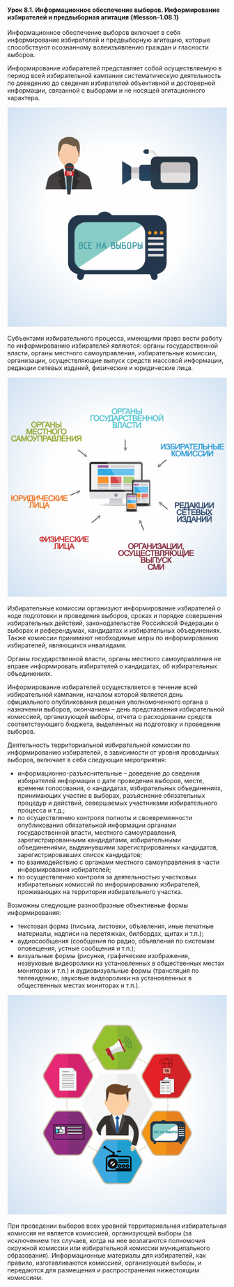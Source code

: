 #### Урок 8.1. Информационное обеспечение выборов. Информирование избирателей и предвыборная агитация {#lesson-1.08.1}

Информационное обеспечение выборов включает в себя информирование избирателей и предвыборную агитацию, которые способствуют осознанному волеизъявлению граждан и гласности выборов.

Информирование избирателей представляет собой осуществляемую в период всей избирательной кампании систематическую деятельность по доведению до сведения избирателей объективной и достоверной информации, связанной с выборами и не носящей агитационного характера.

![Рисунок 8.1.1. В ходе информирования до сведения избирателей доводится информация, связанная с выборами и не носящая агитационного характера  ](./1.08.1.1.svg)

Субъектами избирательного процесса, имеющими право вести работу по информированию избирателей являются: органы государственной власти, органы местного самоуправления, избирательные комиссии, организации, осуществляющие выпуск средств массовой информации, редакции сетевых изданий, физические и юридические лица.

![Рисунок 8.1.2. Субъекты избирательного процесса, имеющие право вести работу по информированию избирателей ](./1.08.1.2.svg)

Избирательные комиссии организуют информирование избирателей о ходе подготовки и проведения выборов, сроках и порядке совершения избирательных действий, законодательстве Российской Федерации о выборах и референдумах, кандидатах и избирательных объединениях. Также комиссии принимают необходимые меры по информированию избирателей, являющихся инвалидами.

Органы государственной власти, органы местного самоуправления не вправе информировать избирателей о кандидатах, об избирательных объединениях.

Информирование избирателей осуществляется в течение всей избирательной кампании, началом которой является день официального опубликования решения уполномоченного органа о назначении выборов, окончанием – день представления избирательной комиссией, организующей выборы, отчета о расходовании средств соответствующего бюджета, выделенных на подготовку и проведение выборов.

Деятельность территориальной избирательной комиссии по информированию избирателей, в зависимости от уровня проводимых выборов, включает в себя следующие мероприятия:

- информационно-разъяснительные – доведение до сведения избирателей информации о дате проведения выборов, месте, времени голосования, о кандидатах, избирательных объединениях, принимающих участие в выборах, разъяснение обязательных процедур и действий, совершаемых участниками избирательного процесса и т.д.;
- по осуществлению контроля полноты и своевременности опубликования обязательной информации органами государственной власти, местного самоуправления, зарегистрированными кандидатами, избирательными объединениями, выдвинувшими зарегистрированных кандидатов, зарегистрировавших список кандидатов;
- по взаимодействию с органами местного самоуправления в части информирования избирателей;
- по осуществлению контроля за деятельностью участковых избирательных комиссий по информированию избирателей, проживающих на территории избирательного участка.

Возможны следующие разнообразные объективные формы информирования:

- текстовая форма (письма, листовки, объявления, иные печатные материалы, надписи на перетяжках, билбордах, щитах и т.п.);
- аудиосообщения (сообщения по радио, объявления по системам оповещения, устные сообщения и т.п.);
- визуальные формы (рисунки, графические изображения, незвуковые видеоролики на установленных в общественных местах мониторах и т.п.) и аудиовизуальные формы (трансляция по телевидению, звуковые видеоролики на установленных в общественных местах мониторах и т.п.).

![Рисунок 8.1.3. Применяются различные формы информирования ](./1.08.1.3.svg)

При проведении выборов всех уровней территориальная избирательная комиссия не является комиссией, организующей выборы (за исключением тех случаев, когда на нее возлагаются полномочия окружной комиссии или избирательной комиссии муниципального образования). Информационные материалы для избирателей, как правило, изготавливаются комиссией, организующей выборы, и передаются для размещения и распространения нижестоящим комиссиям.
